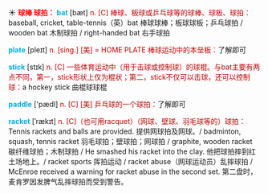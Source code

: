 ☀ <font color="red">**球棒 球拍：**</font>
<font color="sky blue">**bat**</font> [bæt] 
<font color="#c00000">n. [C] 棒球、板球或乒乓球等的球棒、球板、球拍：</font>baseball, cricket, table-tennis（英）bat 棒球球棒；板球球板；乒乓球拍 / wooden bat 木制球拍 / right-handed bat 右手球拍

<font color="sky blue">**plate**</font> [pleɪt] 
<font color="#c00000">n. [sing.] [美] = HOME PLATE 棒球运动中的本垒板：</font>了解即可

<font color="sky blue">**stick**</font> [stɪk] 
<font color="#c00000">n. [C] 一些体育运动中（用于击球或控制球）的球棍。与bat主要有两点不同，第一，stick形状上仅为棍状；第二，stick不仅可以击球，还可以控制球：</font>a hockey stick 曲棍球球棍

<font color="sky blue">**paddle**</font> ['pædl] 
<font color="#c00000">n. [C] [美] 乒乓球的一个球拍：</font>了解即可
           
<font color="sky blue">**racket**</font> [ˈrækɪt]
<font color="#c00000">n. [C]（也可用racquet）（网球、壁球、羽毛球等的）球拍：</font>Tennis rackets and balls are provided. 提供网球拍及网球。/ badminton, squash, tennis racket 羽毛球拍；壁球拍；网球拍 / graphite, wooden racket 碳纤维球拍；木制球拍 / He smashed his racket into the clay. 他把球拍摔到红土场地上。/ racket sports 挥拍运动 / racket abuse（网球运动员）乱摔球拍 / McEnroe received a warning for racket abuse in the second set. 第二盘时，麦肯罗因发脾气乱摔球拍而受到警告。
